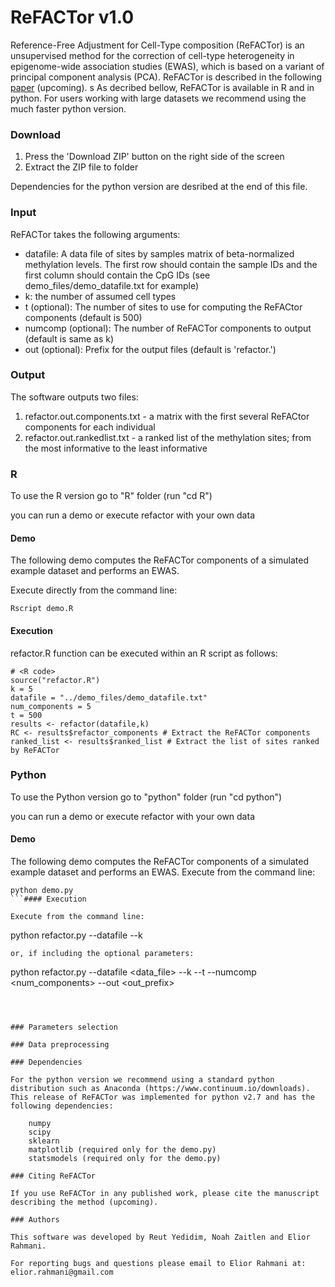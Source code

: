 # ReFACTor v1.0

Reference-Free Adjustment for Cell-Type composition (ReFACTor) is an unsupervised method for the correction of cell-type heterogeneity in epigenome-wide association studies (EWAS), which is based on a variant of principal component analysis (PCA). ReFACTor is described in the following [paper](http://) (upcoming).
s
As decribed bellow, ReFACTor is available in R and in python. For users working with large datasets we recommend using the much faster python version.

### Download

1. Press the 'Download ZIP' button on the right side of the screen
2. Extract the ZIP file to folder

Dependencies for the python version are desribed at the end of this file.

### Input

ReFACTor takes the following arguments:
  * datafile: A data file of sites by samples matrix of beta-normalized methylation levels. The first row should contain the sample IDs and the first column should contain the CpG IDs (see demo_files/demo_datafile.txt for example)
  * k: the number of assumed cell types
  * t (optional): The number of sites to use for computing the ReFACtor components (default is 500)
  * numcomp (optional): The number of ReFACTor components to output (default is same as k)
  * out (optional): Prefix for the output files (default is 'refactor.')

### Output

The software outputs two files:

1. refactor.out.components.txt - a matrix with the first several ReFACtor components for each individual
2. refactor.out.rankedlist.txt - a ranked list of the methylation sites; from the most informative to the least informative

### R
To use the R version go to "R" folder (run "cd R")

you can run a demo or execute refactor with your own data

#### Demo
The following demo computes the ReFACTor components of a simulated example dataset and performs an EWAS.

Execute directly from the command line:
```
Rscript demo.R
```
#### Execution

refactor.R function can be executed within an R script as follows:

```
# <R code>
source("refactor.R")
k = 5
datafile = "../demo_files/demo_datafile.txt"
num_components = 5
t = 500
results <- refactor(datafile,k)
RC <- results$refactor_components # Extract the ReFACTor components
ranked_list <- results$ranked_list # Extract the list of sites ranked by ReFACTor
```

### Python

To use the Python version go to "python" folder (run "cd python")

you can run a demo or execute refactor with your own data


#### Demo

The following demo computes the ReFACTor components of a simulated example dataset and performs an EWAS.
Execute from the command line:
```
python demo.py
```#### Execution

Execute from the command line:
```
python refactor.py --datafile <datafile> --k <k>
```
or, if including the optional parameters:
```
python refactor.py --datafile <data_file> --k <k> --t<t> --numcomp <num_components> --out <out_prefix>
```



### Parameters selection

### Data preprocessing

### Dependencies

For the python version we recommend using a standard python distribution such as Anaconda (https://www.continuum.io/downloads). This release of ReFACTor was implemented for python v2.7 and has the following dependencies:

    numpy
    scipy
    sklearn
    matplotlib (required only for the demo.py)
    statsmodels (required only for the demo.py)

### Citing ReFACTor

If you use ReFACTor in any published work, please cite the manuscript describing the method (upcoming).

### Authors

This software was developed by Reut Yedidim, Noah Zaitlen and Elior Rahmani.

For reporting bugs and questions please email to Elior Rahmani at: elior.rahmani@gmail.com


